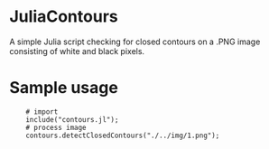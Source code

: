 # JuliaContours

A simple Julia script checking for closed contours on a .PNG image consisting of white and black pixels.

# Sample usage
```
    # import
    include("contours.jl"); 
    # process image
    contours.detectClosedContours("./../img/1.png");
```
